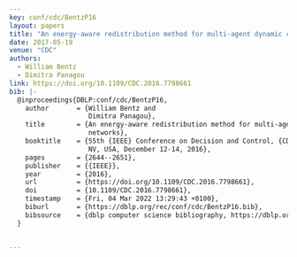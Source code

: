 ```yaml
---
key: conf/cdc/BentzP16
layout: papers
title: "An energy-aware redistribution method for multi-agent dynamic coverage networks."
date: 2017-05-19
venue: "CDC"
authors:
  - William Bentz
  - Dimitra Panagou
link: https://doi.org/10.1109/CDC.2016.7798661
bib: |-
  @inproceedings{DBLP:conf/cdc/BentzP16,
    author       = {William Bentz and
                    Dimitra Panagou},
    title        = {An energy-aware redistribution method for multi-agent dynamic coverage
                    networks},
    booktitle    = {55th {IEEE} Conference on Decision and Control, {CDC} 2016, Las Vegas,
                    NV, USA, December 12-14, 2016},
    pages        = {2644--2651},
    publisher    = {{IEEE}},
    year         = {2016},
    url          = {https://doi.org/10.1109/CDC.2016.7798661},
    doi          = {10.1109/CDC.2016.7798661},
    timestamp    = {Fri, 04 Mar 2022 13:29:43 +0100},
    biburl       = {https://dblp.org/rec/conf/cdc/BentzP16.bib},
    bibsource    = {dblp computer science bibliography, https://dblp.org}
  }


---
```

